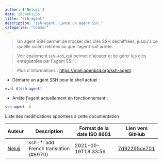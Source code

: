 ```yaml
---
author: ['Neluji']
date: 1634661236
title: "ssh-agent"
description: "ssh-agent, Lance un agent SSH."
categories: "common"
---
```

> Un agent SSH permet de stocker des clés SSH déchiffrées, jusqu'à ce qu'elle soient retirées ou que l'agent soit arrêté.

> Voir également `ssh-add`, qui permet d'ajouter et de gérer les clés enregistrées par l'agent SSH.

> Plus d'informations : <https://man.openbsd.org/ssh-agent>.

- Démarre un agent SSH pour le shell actuel :

```bash
eval $(ssh-agent)
```

- Arrête l'agent actuellement en fonctionnement :

```bash
ssh-agent -k
```
Liste des modifications apportées à cette documentation


Auteur | Description | Format de la date ISO 8601 | Lien vers GitHub
------|-----|-----|-----
[Neluji](mailto:38362829+Neluji@users.noreply.github.com) | ssh-*: add French translation (#6970) | 2021-10-19T18:33:56 | [7d92295ce701](https://github.com/tldr-pages/tldr/commit/7d92295ce7014b1167a9d6370e83891749412f83)

